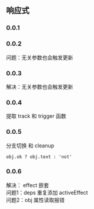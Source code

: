 ## 响应式
### 0.0.1
### 0.0.2 
问题：无关参数也会触发更新
### 0.0.3
解决：无关参数也会触发更新
### 0.0.4
提取 track 和 trigger 函数
### 0.0.5
分支切换 和 cleanup  
```
obj.ok ? obj.text : 'not'
```
### 0.0.6
解决： effect 嵌套  
问题1：deps 重复添加 activeEffect  
问题2：obj 属性读取报错
